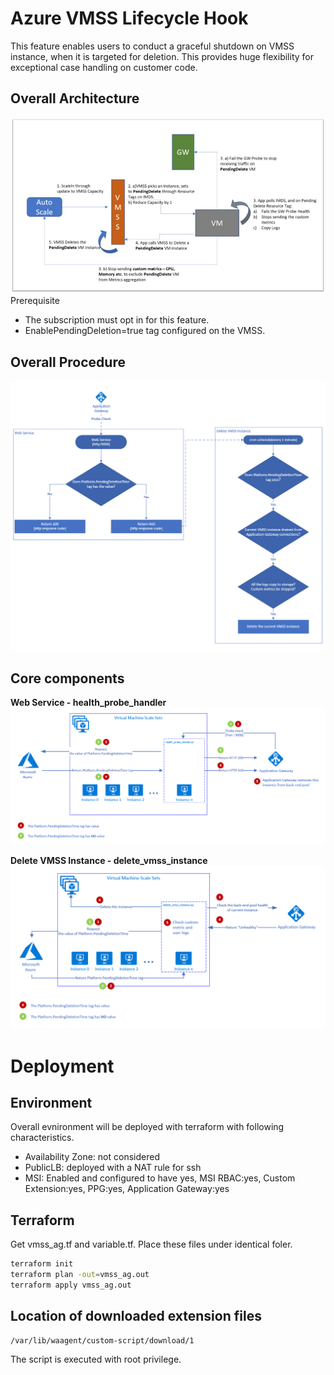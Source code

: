 # Azure VMSS Lifecycle Hook
This feature enables users to conduct a graceful shutdown on VMSS instance, when it is targeted for deletion. This provides huge flexibility for exceptional case handling on customer code.

## Overall Architecture
![Architecture Image](https://github.com/bedro96/terraform_vmss_ag/blob/master/vmss_lifecycle_img/overall_architecture.png)
Prerequisite  
- The subscription must opt in for this feature.
- EnablePendingDeletion=true tag configured on the VMSS.

## Overall Procedure
![Architecture Image](https://github.com/bedro96/terraform_vmss_ag/blob/master/vmss_lifecycle_img/procedure.png)

## Core components
**Web Service - health_probe_handler**
![Architecture Image](https://github.com/bedro96/terraform_vmss_ag/blob/master/vmss_lifecycle_img/health_probe_handler.png )

**Delete VMSS Instance - delete_vmss_instance**
![Architecture Image](https://github.com/bedro96/terraform_vmss_ag/blob/master/vmss_lifecycle_img/delete_vmss_instance.png)

# Deployment
## Environment
Overall evnironment will be deployed with terraform with following characteristics.  
 - Availability Zone: not considered
 - PublicLB: deployed with a NAT rule for ssh 
 - MSI: Enabled and configured to have yes, MSI RBAC:yes, Custom Extension:yes, PPG:yes, Application Gateway:yes

## Terraform 
Get vmss_ag.tf and variable.tf. Place these files under identical foler. 

```bash
terraform init
terraform plan -out=vmss_ag.out
terraform apply vmss_ag.out
```

## Location of downloaded extension files 
```bash
/var/lib/waagent/custom-script/download/1
```
The script is executed with root privilege.

